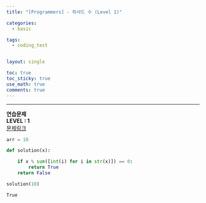 ```yaml
---
title: "[Programmers] - 하샤드 수 (Level 1)"

categories:
  - basic

tags:
  - coding_test


layout: single

toc: true
toc_sticky: true
use_math: true
comments: true
---
```


---
**연습문제**  
**LEVEL : 1**   
[문제링크](https://programmers.co.kr/learn/courses/30/lessons/12947)  


```python
arr = 10
```


```python
def solution(x):

    if x % sum([int(i) for i in str(x)]) == 0:
        return True
    return False
```


```python
solution(10)
```




    True
